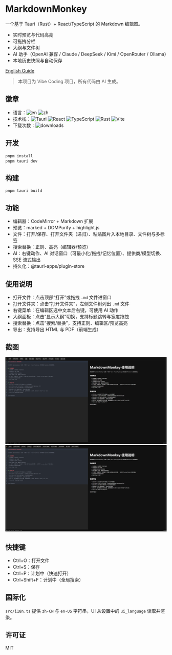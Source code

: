# MarkdownMonkey

一个基于 Tauri（Rust）+ React/TypeScript 的 Markdown 编辑器。

- 实时预览与代码高亮
- 可拖拽分栏
- 大纲与文件树
- AI 助手（OpenAI 兼容 / Claude / DeepSeek / Kimi / OpenRouter / Ollama）
- 本地历史快照与自动保存

[English Guide](README.md)

> 本项目为 Vibe Coding 项目，所有代码由 AI 生成。

## 徽章

- 语言：![en](https://img.shields.io/badge/lang-English-blue) ![zh](https://img.shields.io/badge/lang-zh--CN-brightgreen)
- 技术栈：![Tauri](https://img.shields.io/badge/Tauri-2.x-24C8DB?logo=tauri&logoColor=white) ![React](https://img.shields.io/badge/React-19-61DAFB?logo=react&logoColor=white) ![TypeScript](https://img.shields.io/badge/TypeScript-5-blue?logo=typescript&logoColor=white) ![Rust](https://img.shields.io/badge/Rust-stable-000?logo=rust&logoColor=white) ![Vite](https://img.shields.io/badge/Vite-7-646CFF?logo=vite&logoColor=white)
- 下载次数：![downloads](https://img.shields.io/github/downloads/Elemonbee/Markdown-Monkey/total)

## 开发

```
pnpm install
pnpm tauri dev
```

## 构建

```
pnpm tauri build
```

## 功能

- 编辑器：CodeMirror + Markdown 扩展
- 预览：marked + DOMPurify + highlight.js
- 文件：打开/保存、打开文件夹（递归）、粘贴图片入本地目录、文件树与多标签
- 搜索替换：正则、高亮（编辑器/预览）
- AI：右键动作、AI 对话窗口（可最小化/拖拽/记忆位置）、提供商/模型切换、SSE 流式输出
- 持久化：@tauri-apps/plugin-store

## 使用说明
- 打开文件：点击顶部“打开”或拖拽 `.md` 文件进窗口
- 打开文件夹：点击“打开文件夹”，左侧文件树列出 `.md` 文件
- 右键菜单：在编辑区选中文本后右键，可使用 AI 动作
- 大纲面板：点击“显示大纲”切换，支持标题跳转与宽度拖拽
- 搜索替换：点击“搜索/替换”，支持正则、编辑区/预览高亮
- 导出：支持导出 HTML 与 PDF（前端生成）

## 截图

<!-- 将实际截图放入 assets/ 目录并提交。以下为占位路径。 -->
![editor](assets/screenshot.png)
![ai-chat](assets/screenshot2.png)

## 快捷键
- Ctrl+O：打开文件
- Ctrl+S：保存
- Ctrl+P：计划中（快速打开）
- Ctrl+Shift+F：计划中（全局搜索）

## 国际化
`src/i18n.ts` 提供 `zh-CN` 与 `en-US` 字符串，UI 从设置中的 `ui_language` 读取并渲染。

## 许可证
MIT
